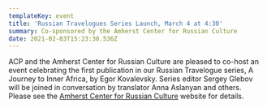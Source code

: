 ```yaml
---
templateKey: event
title: 'Russian Travelogues Series Launch, March 4 at 4:30'
summary: Co-sponsored by the Amherst Center for Russian Culture
date: 2021-02-03T15:23:30.536Z
---
```

ACP and the Amherst Center for Russian Culture are pleased to co-host an event celebrating the first publication in our Russian Travelogue series, A Journey to Inner Africa, by Egor Kovalevsky. Series editor Sergey Glebov will be joined in conversation by translator Anna Aslanyan and others. Please see the [Amherst Center for Russian Culture](https://www.amherst.edu/academiclife/departments/russian/acrc) website for details.